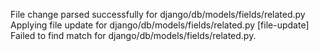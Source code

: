 File change parsed successfully for django/db/models/fields/related.py
Applying file update for django/db/models/fields/related.py
[file-update] Failed to find match for django/db/models/fields/related.py.
